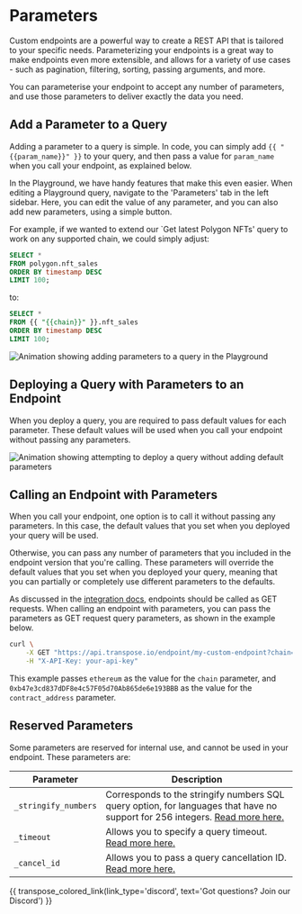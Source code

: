 # Parameters

Custom endpoints are a powerful way to create a REST API that is tailored to your specific needs. Parameterizing your endpoints is a great way to make endpoints even more extensible, and allows for a variety of use cases - such as pagination, filtering, sorting, passing arguments, and more.

You can parameterise your endpoint to accept any number of parameters, and use those parameters to deliver exactly the data you need.

## Add a Parameter to a Query

Adding a parameter to a query is simple.  In code, you can simply add `{{ "{{param_name}}" }}` to your query, and then pass a value for `param_name` when you call your endpoint, as explained below.

In the Playground, we have handy features that make this even easier.  When editing a Playground query, navigate to the 'Parameters' tab in the left sidebar.  Here, you can edit the value of any parameter, and you can also add new parameters, using a simple button.

For example, if we wanted to extend our `Get latest Polygon NFTs' query to work on any supported chain, we could simply adjust:

``` sql
SELECT *
FROM polygon.nft_sales
ORDER BY timestamp DESC
LIMIT 100;
```

to:

``` sql
SELECT *
FROM {{ "{{chain}}" }}.nft_sales
ORDER BY timestamp DESC
LIMIT 100;
```

![Animation showing adding parameters to a query in the Playground](../assets/custom-endpoint/add-param.gif)

## Deploying a Query with Parameters to an Endpoint

When you deploy a query, you are required to pass default values for each parameter. These default values will be used when you call your endpoint without passing any parameters.

![Animation showing attempting to deploy a query without adding default parameters](../assets/custom-endpoint/deploy-without-default-params.gif)

## Calling an Endpoint with Parameters

When you call your endpoint, one option is to call it without passing any parameters. In this case, the default values that you set when you deployed your query will be used.

Otherwise, you can pass any number of parameters that you included in the endpoint version that you're calling.  These parameters will override the default values that you set when you deployed your query, meaning that you can partially or completely use different parameters to the defaults.

As discussed in the [integration docs](./integrate.md), endpoints should be called as GET requests.  When calling an endpoint with parameters, you can pass the parameters as GET request query parameters, as shown in the example below.

``` bash
curl \
    -X GET "https://api.transpose.io/endpoint/my-custom-endpoint?chain=ethereum&contract_address=0xb47e3cd837dDF8e4c57F05d70Ab865de6e193BBB" \
    -H "X-API-Key: your-api-key"
```

This example passes `ethereum` as the value for the `chain` parameter, and    `0xb47e3cd837dDF8e4c57F05d70Ab865de6e193BBB` as the value for the `contract_address` parameter.

## Reserved Parameters

Some parameters are reserved for internal use, and cannot be used in your endpoint.  These parameters are:

| Parameter | Description |
| --------- | ----------- |
| `_stringify_numbers` | Corresponds to the stringify numbers SQL query option, for languages that have no support for 256 integers.  [Read more here.](/sql/options/stringify/) | 
| `_timeout` | Allows you to specify a query timeout.  [Read more here.](/sql/options/timeout/)|
| `_cancel_id` | Allows you to pass a query cancellation ID.  [Read more here.](/sql/options/cancel/)|


{{ transpose_colored_link(link_type='discord', text='Got questions?  Join our Discord') }}